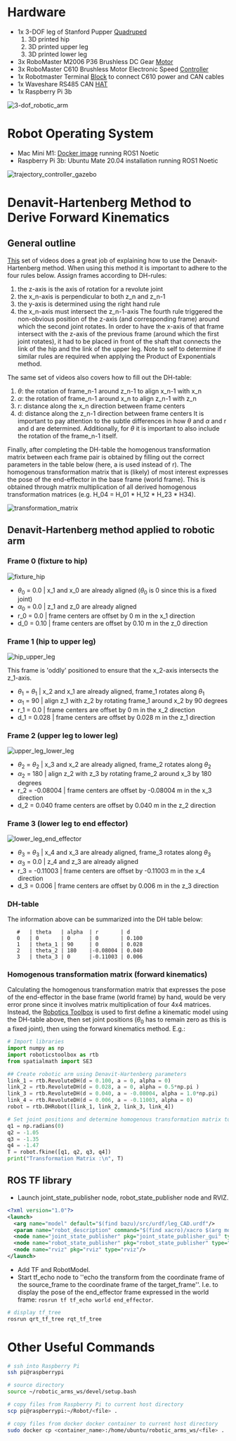 # Hardware
* 1x 3-DOF leg of Stanford Pupper [Quadruped](https://pupper-independent-study.readthedocs.io/en/latest/reference/design.html#)
    1. 3D printed hip
    2. 3D printed upper leg
    3. 3D printed lower leg
* 3x RoboMaster M2006 P36 Brushless DC Gear [Motor](https://www.robomaster.com/en-US/products/components/detail/1277) 
* 3x RoboMaster C610 Brushless Motor Electronic Speed [Controller](https://www.robomaster.com/en-US/products/components/detail/1277)
* 1x Robotmaster Terminal [Block](https://store.dji.com/product/rm-m3508-accessories-kit) to connect C610 power and CAN cables 
* 1x Waveshare RS485 CAN [HAT](https://www.waveshare.com/rs485-can-hat.htm) 
* 1x Raspberry Pi 3b

![3-dof_robotic_arm](/pictures/3-DOF_robotic_arm.jpg)

# Robot Operating System
* Mac Mini M1: [Docker image](https://hub.docker.com/r/tiryoh/ros-desktop-vnc) running ROS1 Noetic 
* Raspberry Pi 3b: Ubuntu Mate 20.04 installation running ROS1 Noetic

![trajectory_controller_gazebo](/pictures/trajectory_controller_video.gif)

# Denavit-Hartenberg Method to Derive Forward Kinematics

## General outline
[This](https://www.youtube.com/playlist?list=PLT_0lwItn0sAfi3o4xwx-fNfcnbfMrXa7) set of videos does a great job of explaining how to use the Denavit-Hartenberg method. When using this method it is important to adhere to the four rules below. Assign frames according to DH-rules:
1. the z-axis is the axis of rotation for a revolute joint
2. the x_n-axis is perpendicular to both z_n and z_n-1
3. the y-axis is determined using the right hand rule
4. the x_n-axis must intersect the z_n-1-axis
The fourth rule triggered the non-obvious position of the z-axis (and corresponding frame) around which the second joint rotates. In order to have the x-axis of that frame intersect with the z-axis of the previous frame (around which the first joint rotates), it had to be placed in front of the shaft that connects the link of the hip and the link of the upper leg. Note to self to determine if similar rules are required when applying the Product of Exponentials method. 

The same set of videos also covers how to fill out the DH-table:
1. $\theta$: the rotation of frame_n-1 around z_n-1 to align x_n-1 with x_n
2. $\alpha$: the rotation of frame_n-1 around x_n to align z_n-1 with z_n
3. r: distance along the x_n direction between frame centers
4. d: distance along the z_n-1 direction between frame centers 
It is important to pay attention to the subtle differences in how $\theta$ and $\alpha$ and r and d are determined. Additionally, for $\theta$ it is important to also include the rotation of the frame_n-1 itself. 

Finally, after completing the DH-table the homogenous transformation matrix between each frame pair is obtained by filling out the correct parameters in the table below (here, a is used instead of r). The homogenous transformation matrix that is (likely) of most interest expresses the pose of the end-effector in the base frame (world frame). This is obtained through matrix multiplication of all derived homogenous transformation matrices (e.g. H_04 = H_01 * H_12 * H_23 * H34).

![transformation_matrix](/pictures/transformation_matrix_from_DH-parameters.png)

## Denavit-Hartenberg method applied to robotic arm
### Frame 0 (fixture to hip)
![fixture_hip](/pictures/fixture_hip.png)
* $\theta_0$ = 0.0 | x_1 and x_0 are already aligned ($\theta_0$ is 0 since this is a fixed joint)
* $\alpha_0$ = 0.0 | z_1 and z_0 are already aligned
* r_0 = 0.0 | frame centers are offset by 0 m in the x_1 direction
* d_0 = 0.10 | frame centers are offset by 0.10 m in the z_0 direction

### Frame 1 (hip to upper leg)
![hip_upper_leg](/pictures/hip_upper_leg.png)

This frame is 'oddly' positioned to ensure that the x_2-axis intersects the z_1-axis.
* $\theta_1$ = $\theta_1$ | x_2 and x_1 are already aligned, frame_1 rotates along $\theta_1$
* $\alpha_1$ = 90 | align z_1 with z_2 by rotating frame_1 around x_2 by 90 degrees
* r_1 = 0.0 | frame centers are offset by 0 m in the x_2 direction
* d_1 = 0.028 | frame centers are offset by 0.028 m in the z_1 direction

### Frame 2 (upper leg to lower leg)
![upper_leg_lower_leg](/pictures/upper_leg_lower_leg.png)
* $\theta_2$ = $\theta_2$ | x_3 and x_2 are already aligned, frame_2 rotates along $\theta_2$
* $\alpha_2$ = 180 | align z_2 with z_3 by rotating frame_2 around x_3 by 180 degrees
* r_2 = -0.08004 | frame centers are offset by -0.08004 m in the x_3 direction
* d_2 = 0.040 frame centers are offset by 0.040 m in the z_2 direction

### Frame 3 (lower leg to end effector)
![lower_leg_end_effector](/pictures/lower_leg_end_effector.png)
* $\theta_3$ = $\theta_3$ | x_4 and x_3 are already aligned, frame_3 rotates along $\theta_3$
* $\alpha_3$ = 0.0 | z_4 and z_3 are already aligned
* r_3 = -0.11003 | frame centers are offset by -0.11003 m in the x_4 direction
* d_3 = 0.006 | frame centers are offset by 0.006 m in the z_3 direction

### DH-table
The information above can be summarized into the DH table below:
```
   #   | theta   | alpha  | r       | d
   0   | 0       | 0      | 0       | 0.100
   1   | theta_1 | 90     | 0       | 0.028
   2   | theta_2 | 180    |-0.08004 | 0.040
   3   | theta_3 | 0      |-0.11003 | 0.006  
```
### Homogenous transformation matrix (forward kinematics)
Calculating the homogenous transformation matrix that expresses the pose of the end-effector in the base frame (world frame) by hand, would be very error prone since it involves matrix multiplication of four 4x4 matrices. Instead, the [Robotics Toolbox](https://petercorke.github.io/robotics-toolbox-python/intro.html#id1) is used to first define a kinematic model using the DH-table above, then set joint positions ($\theta_0$ has to remain zero as this is a fixed joint), then using the forward kinematics method. E.g.:
``` python
# Import libraries
import numpy as np
import roboticstoolbox as rtb
from spatialmath import SE3

## Create robotic arm using Denavit-Hartenberg parameters
link_1 = rtb.RevoluteDH(d = 0.100, a = 0, alpha = 0)
link_2 = rtb.RevoluteDH(d = 0.028, a = 0, alpha = 0.5*np.pi )
link_3 = rtb.RevoluteDH(d = 0.040, a = -0.08004, alpha = 1.0*np.pi)
link_4 = rtb.RevoluteDH(d = 0.006, a = -0.11003, alpha = 0)
robot = rtb.DHRobot([link_1, link_2, link_3, link_4])

# Set joint positions and determine homogenous transformation matrix to find end effector position
q1 = np.radians(0)
q2 = -1.05
q3 = -1.35
q4 = -1.47
T = robot.fkine([q1, q2, q3, q4])
print("Transformation Matrix :\n", T)
```
## ROS TF library
* Launch joint_state_publisher node, robot_state_publisher node and RVIZ.
``` xml
<?xml version="1.0"?>
<launch>
  <arg name="model" default="$(find bazu)/src/urdf/leg_CAD.urdf"/>
  <param name="robot_description" command="$(find xacro)/xacro $(arg model)"/>
  <node name="joint_state_publisher" pkg="joint_state_publisher_gui" type="joint_state_publisher_gui"/>
  <node name="robot_state_publisher" pkg="robot_state_publisher" type="robot_state_publisher"/>
  <node name="rviz" pkg="rviz" type="rviz"/>
</launch>
```
* Add TF and RobotModel.
* Start tf_echo node to ''echo the transform from the coordinate frame of the source_frame to the coordinate frame of the target_frame''. I.e. to display the pose of the end_effector frame expressed in the world frame: ``rosrun tf tf_echo world end_effector``.

``` bash
# display tf_tree
rosrun qrt_tf_tree rqt_tf_tree
```

# Other Useful Commands
``` bash
# ssh into Raspberry Pi
ssh pi@raspberrypi

# source directory
source ~/robotic_arms_ws/devel/setup.bash

# copy files from Raspberry Pi to current host directory
scp pi@raspberrypi:~/Robot/<file> .

# copy files from docker docker container to current host directory
sudo docker cp <container_name>:/home/ubuntu/robotic_arms_ws/<file> .
```

